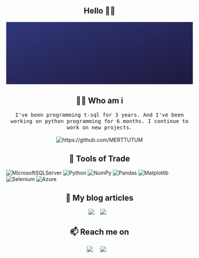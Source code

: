 <h2 align="center">Hello 👋👨‍</h2> 

<img src="merttm.gif" width="auto" height="auto">

<h2 align="center">👨‍💻 Who am i</h2>
<p align="center">
  <samp> I've been programming t-sql for 3 years. And I've been working on python programming for 6 months. I continue to work on new       projects.
  </samp>
  <br> <br>
  <img src="https://komarev.com/ghpvc/?username=MERTTUTUM" alt="https://github.com/MERTTUTUM" />
</p>



<h2 align="center"> 🔭 Tools of Trade</h2>
                                                 
![MicrosoftSQLServer](https://img.shields.io/badge/Microsoft%20SQL%20Server-CC2927?style=for-the-badge&logo=microsoft%20sql%20server&logoColor=white)
![Python](https://img.shields.io/badge/python-3670A0?style=for-the-badge&logo=python&logoColor=ffdd54)
![NumPy](https://img.shields.io/badge/numpy-%23013243.svg?style=for-the-badge&logo=numpy&logoColor=white)
![Pandas](https://img.shields.io/badge/pandas-%23150458.svg?style=for-the-badge&logo=pandas&logoColor=white)
![Matplotlib](https://img.shields.io/badge/Matplotlib-%23ffffff.svg?style=for-the-badge&logo=Matplotlib&logoColor=black)
![Selenium](https://img.shields.io/badge/-selenium-%43B02A?style=for-the-badge&logo=selenium&logoColor=white)
![Azure](https://img.shields.io/badge/azure-%230072C6.svg?style=for-the-badge&logo=microsoftazure&logoColor=white)


<h2 align="center">💬 My blog articles</h2>
<p align="center" align='right'>
  <a target="_blank"href="https://hbrturkiye.com/yazar/mertcan-tutum"><img src="https://img.shields.io/badge/hbr-%2312100E.svg?&style=for-the-badge&logo=hbr&logoColor=white" /></a>&nbsp;&nbsp;&nbsp;
  <a target="_blank"href="https://medium.com/@mertutum"><img src="https://img.shields.io/badge/Medium%20-%231572B6.svg?&style=for-the-badge&logo=medium&logoColor=white" /></a>&nbsp;&nbsp;&nbsp;
</p>




<h2  align="center">📫 Reach me on</h2>
<p align="center">
  <a target="_blank"href="https://tr.linkedin.com/in/mertcantutum/"><img src="https://img.shields.io/badge/linkedin-%230077B5.svg?&style=for-the-badge&logo=linkedin&logoColor=white" /></a>&nbsp;&nbsp;&nbsp;&nbsp;
  <a href="mailto:mertutum@gmail.com?subject=Hello%20Ileri,%20From%20Github"><img src="https://img.shields.io/badge/gmail-%23D14836.svg?&style=for-the-badge&logo=gmail&logoColor=white" /></a>&nbsp;&nbsp;&nbsp;&nbsp;
</p>

